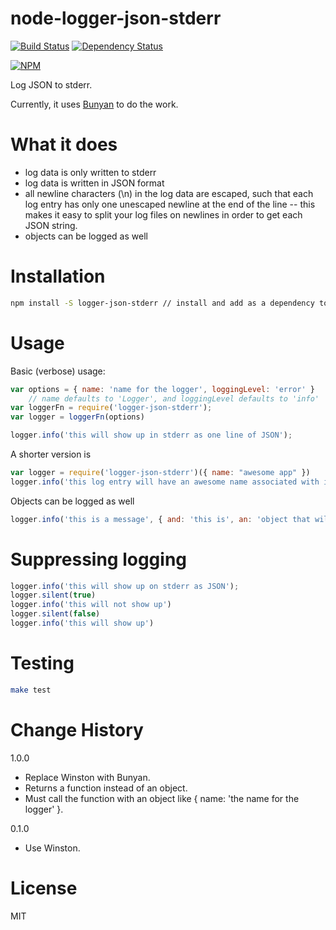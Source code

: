 # node-logger-json-stderr

[![Build Status](https://travis-ci.org/greglearns/node-logger-json-stderr.png?branch=master)](https://travis-ci.org/greglearns/node-logger-json-stderr) [![Dependency Status](https://david-dm.org/greglearns/node-logger-json-stderr.png)](https://david-dm.org/greglearns/node-logger-json-stderr)

[![NPM](https://nodei.co/npm/logger-json-stderr.png?downloads=true)](https://nodei.co/npm/logger-json-stderr/)

Log JSON to stderr.

Currently, it uses [Bunyan](https://github.com/trentm/node-bunyan) to do the work.

# What it does

* log data is only written to stderr
* log data is written in JSON format
* all newline characters (\n) in the log data are escaped, such that each log entry has only one unescaped newline at the end of the line -- this makes it easy to split your log files on newlines in order to get each JSON string.
* objects can be logged as well

# Installation

```bash
npm install -S logger-json-stderr // install and add as a dependency to your package.json
```

# Usage

Basic (verbose) usage:

```javascript
var options = { name: 'name for the logger', loggingLevel: 'error' }
    // name defaults to 'Logger', and loggingLevel defaults to 'info'
var loggerFn = require('logger-json-stderr');
var logger = loggerFn(options)

logger.info('this will show up in stderr as one line of JSON');
```

A shorter version is

```javascript
var logger = require('logger-json-stderr')({ name: "awesome app" })
logger.info('this log entry will have an awesome name associated with it')
```

Objects can be logged as well

```javascript
logger.info('this is a message', { and: 'this is', an: 'object that will be logged' })
```

# Suppressing logging

```javascript
logger.info('this will show up on stderr as JSON');
logger.silent(true)
logger.info('this will not show up')
logger.silent(false)
logger.info('this will show up')
```

# Testing

```bash
make test
```

# Change History

1.0.0
* Replace Winston with Bunyan.
* Returns a function instead of an object.
* Must call the function with an object like { name: 'the name for the logger' }.

0.1.0
* Use Winston.

# License

MIT

